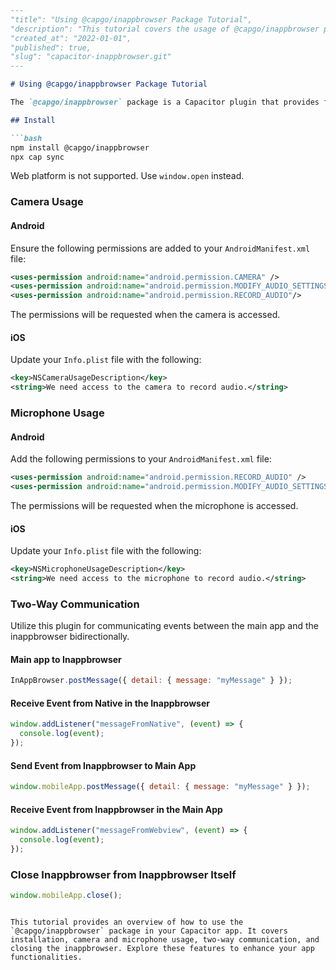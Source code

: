 ```markdown
---
"title": "Using @capgo/inappbrowser Package Tutorial",
"description": "This tutorial covers the usage of @capgo/inappbrowser package, including installation, camera and microphone usage, two-way communication, and more.",
"created_at": "2022-01-01",
"published": true,
"slug": "capacitor-inappbrowser.git"
---

# Using @capgo/inappbrowser Package Tutorial

The `@capgo/inappbrowser` package is a Capacitor plugin that provides features like URL change events, two-way communication, camera, and microphone usage for your app. Follow the steps below to start using this package:

## Install

```bash
npm install @capgo/inappbrowser
npx cap sync
```

Web platform is not supported. Use `window.open` instead.

### Camera Usage

#### Android

Ensure the following permissions are added to your `AndroidManifest.xml` file:

```xml
<uses-permission android:name="android.permission.CAMERA" />
<uses-permission android:name="android.permission.MODIFY_AUDIO_SETTINGS" />
<uses-permission android:name="android.permission.RECORD_AUDIO"/>
```

The permissions will be requested when the camera is accessed.

#### iOS

Update your `Info.plist` file with the following:

```xml
<key>NSCameraUsageDescription</key>
<string>We need access to the camera to record audio.</string>
```

### Microphone Usage

#### Android

Add the following permissions to your `AndroidManifest.xml` file:

```xml
<uses-permission android:name="android.permission.RECORD_AUDIO" />
<uses-permission android:name="android.permission.MODIFY_AUDIO_SETTINGS" />
```

The permissions will be requested when the microphone is accessed.

#### iOS

Update your `Info.plist` file with the following:

```xml
<key>NSMicrophoneUsageDescription</key>
<string>We need access to the microphone to record audio.</string>
```

### Two-Way Communication

Utilize this plugin for communicating events between the main app and the inappbrowser bidirectionally.

#### Main app to Inappbrowser

```js
InAppBrowser.postMessage({ detail: { message: "myMessage" } });
```

#### Receive Event from Native in the Inappbrowser

```js
window.addListener("messageFromNative", (event) => {
  console.log(event);
});
```

#### Send Event from Inappbrowser to Main App

```js
window.mobileApp.postMessage({ detail: { message: "myMessage" } });
```

#### Receive Event from Inappbrowser in the Main App

```js
window.addListener("messageFromWebview", (event) => {
  console.log(event);
});
```

### Close Inappbrowser from Inappbrowser Itself

```js
window.mobileApp.close();
```

```

This tutorial provides an overview of how to use the `@capgo/inappbrowser` package in your Capacitor app. It covers installation, camera and microphone usage, two-way communication, and closing the inappbrowser. Explore these features to enhance your app functionalities.
```